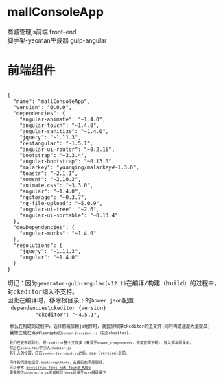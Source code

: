 # mallConsoleApp
商城管理js前端 front-end<br/>
脚手架-yeoman生成器 gulp-angular<br/>

<h1>前端组件</h1>
<pre><code>
{
  "name": "mallConsoleApp",
  "version": "0.0.0",
  "dependencies": {
    "angular-animate": "~1.4.0",
    "angular-touch": "~1.4.0",
    "angular-sanitize": "~1.4.0",
    "jquery": "~1.11.3",
    "restangular": "~1.5.1",
    "angular-ui-router": "~0.2.15",
    "bootstrap": "~3.3.4",
    "angular-bootstrap": "~0.13.0",
    "malarkey": "yuanqing/malarkey#~1.3.0",
    "toastr": "~2.1.1",
    "moment": "~2.10.3",
    "animate.css": "~3.3.0",
    "angular": "~1.4.0",
    "ngstorage": "~0.3.7",
    "ng-file-upload": "~5.0.9",
    "angular-ui-tree": "~2.6",
    "angular-ui-sortable": "~0.13.4"
  },
  "devDependencies": {
    "angular-mocks": "~1.4.0"
  },
  "resolutions": {
    "jquery": "~1.11.3",
    "angular": "~1.4.0"
  }
}
</code></pre>

<pre>
切记：因为<code>generator-gulp-angular(v12.1)</code>在编译/构建（build）的过程中，
对ckeditor编入不支持。
因此在编译时，移除根目录下的<code>bower.json</code>配置
 <code>dependencies\ckeditor {version}</code>
 <code>        "ckeditor": "~4.5.1",<code>

 那么在构建的过程中，选择前端依赖js组件时，就会排除掉ckeditor的主文件(同时构建速度大量提高)
 最终生成在<code>dist\scripts的<code>vendor-{version}.js</code>（缺乏ckeditor).
 
 我们在发布项目时，把ckeditor整个文件夹（来源于bower_components，或者官网下载），放入脚本目录中，
 然后在<code>index.html</code>中引入<code>ckeditor.js</code>
 其引入的位置，应在<code>vendor-{version}.js</code>之后，app-{version}之前。
 
 同样的问题也适合,<code>bootstrap\fonts</code>，支援的也不是很好,
 可以参考 <a href='https://github.com/Swiip/generator-gulp-angular/issues/266'>bootstrap font not found #266</a>
 需要修改<code>gulp/build.js</code>或者拷贝<code>fonts</code>目录至<code>dist</code>根目录下 
 
</pre>
